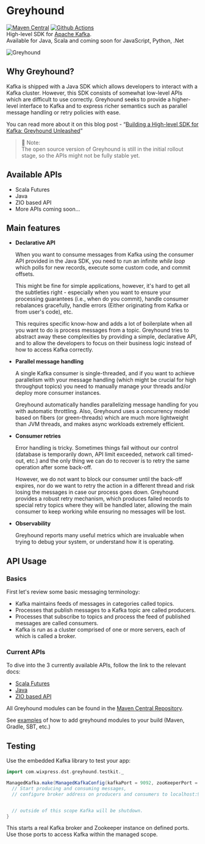 # Greyhound

[![Maven Central](https://maven-badges.herokuapp.com/maven-central/com.wix/greyhound-core_2.12/badge.svg?kill_cache=1)](https://maven-badges.herokuapp.com/maven-central/com.wix/greyhound-core_2.12) [![Github Actions](https://github.com/wix/greyhound/workflows/CI/badge.svg)](https://github.com/wix/greyhound/actions/)<br/>
High-level SDK for [Apache Kafka](https://kafka.apache.org/).<br/>
Available for Java, Scala and coming soon for JavaScript, Python, .Net

![Greyhound](docs/logo.png)

## Why Greyhound?

Kafka is shipped with a Java SDK which allows developers to interact with a Kafka cluster.
However, this SDK consists of somewhat low-level APIs which are difficult to use correctly.
Greyhound seeks to provide a higher-level interface to Kafka and to express richer
semantics such as parallel message handling or retry policies with ease.

You can read more about it on this blog post - “[Building a High-level SDK for Kafka: Greyhound Unleashed](https://www.wix.engineering/post/building-a-high-level-sdk-for-kafka-greyhound-unleashed)”

> 📝 Note:  
> The open source version of Greyhound is still in the initial rollout stage, so the APIs might not be fully stable yet.

## Available APIs

- Scala Futures
- Java
- ZIO based API
- More APIs coming soon...

## Main features

- **Declarative API**

  When you want to consume messages from Kafka using the consumer API
  provided in the Java SDK, you need to run an infinite _while loop_ which polls for new records,
  execute some custom code, and commit offsets.

  This might be fine for simple applications, however, it's hard
  to get all the subtleties right - especially when you want to ensure your processing guarantees
  (i.e., when do you commit), handle consumer rebalances gracefully, handle errors (Either originating from Kafka or from user's code), etc.

  This requires specific know-how and adds a lot of boilerplate when all you want to do is process messages from a topic.
  Greyhound tries to abstract away these complexities by providing a simple, declarative API, and
  to allow the developers to focus on their business logic instead of how to access Kafka correctly.

- **Parallel message handling**

  A single Kafka consumer is single-threaded, and if you want to
  achieve parallelism with your message handling (which might be crucial for high throughput
  topics) you need to manually manage your threads and/or deploy more consumer instances.

  Greyhound automatically handles parallelizing message handling for you with automatic throttling.
  Also, Greyhound uses a concurrency model based on fibers (or green-threads) which are much more
  lightweight than JVM threads, and makes async workloads extremely efficient.

- **Consumer retries**

  Error handling is tricky. Sometimes things fail without our control
  (database is temporarily down, API limit exceeded, network call timed-out, etc.) and the only
  thing we can do to recover is to retry the same operation after some back-off.

  However, we do not
  want to block our consumer until the back-off expires, nor do we want to retry the action in a
  different thread and risk losing the messages in case our process goes down. Greyhound provides
  a robust retry mechanism, which produces failed records to special retry topics where they will be
  handled later, allowing the main consumer to keep working while ensuring no messages will be lost.

- **Observability**

  Greyhound reports many useful metrics which are invaluable when trying to
  debug your system, or understand how it is operating.

## API Usage

### Basics

First let's review some basic messaging terminology:

- Kafka maintains feeds of messages in categories called topics.
- Processes that publish messages to a Kafka topic are called producers.
- Processes that subscribe to topics and process the feed of published messages are called consumers.
- Kafka is run as a cluster comprised of one or more servers, each of which is called a broker.

### Current APIs

To dive into the 3 currently available APIs, follow the link to the relevant docs:

- [Scala Futures](docs/scala-futures-api.md)
- [Java](docs/java-api.md)
- [ZIO based API](docs/zio-based-api.md)

All Greyhound modules can be found in the [Maven Central Repository](https://search.maven.org/search?q=greyhound).

See [examples](docs/build.md) of how to add greyhound modules to your build (Maven, Gradle, SBT, etc.)

## Testing

Use the embedded Kafka library to test your app:

```scala
import com.wixpress.dst.greyhound.testkit._

ManagedKafka.make(ManagedKafkaConfig(kafkaPort = 9092, zooKeeperPort = 2181)).use { kafka =>
  // Start producing and consuming messages,
  // configure broker address on producers and consumers to localhost:9092


  // outside of this scope Kafka will be shutdown.
}
```

This starts a real Kafka broker and Zookeeper instance on defined ports. Use those ports to access Kafka within the managed
scope.
